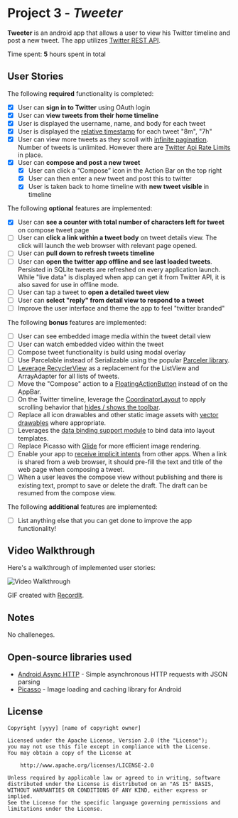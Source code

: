 # Project 3 - *Tweeter*

**Tweeter** is an android app that allows a user to view his Twitter timeline and post a new tweet. The app utilizes [Twitter REST API](https://dev.twitter.com/rest/public).

Time spent: **5** hours spent in total

## User Stories

The following **required** functionality is completed:

* [X]	User can **sign in to Twitter** using OAuth login
* [X]	User can **view tweets from their home timeline**
  * [X] User is displayed the username, name, and body for each tweet
  * [X] User is displayed the [relative timestamp](https://gist.github.com/nesquena/f786232f5ef72f6e10a7) for each tweet "8m", "7h"
  * [X] User can view more tweets as they scroll with [infinite pagination](http://guides.codepath.com/android/Endless-Scrolling-with-AdapterViews-and-RecyclerView). Number of tweets is unlimited.
    However there are [Twitter Api Rate Limits](https://dev.twitter.com/rest/public/rate-limiting) in place.
* [X] User can **compose and post a new tweet**
  * [X] User can click a “Compose” icon in the Action Bar on the top right
  * [X] User can then enter a new tweet and post this to twitter
  * [X] User is taken back to home timeline with **new tweet visible** in timeline

The following **optional** features are implemented:

* [X] User can **see a counter with total number of characters left for tweet** on compose tweet page
* [ ] User can **click a link within a tweet body** on tweet details view. The click will launch the web browser with relevant page opened.
* [ ] User can **pull down to refresh tweets timeline**
* [ ] User can **open the twitter app offline and see last loaded tweets**. Persisted in SQLite tweets are refreshed on every application launch. While "live data" is displayed when app can get it from Twitter API, it is also saved for use in offline mode.
* [ ] User can tap a tweet to **open a detailed tweet view**
* [ ] User can **select "reply" from detail view to respond to a tweet**
* [ ] Improve the user interface and theme the app to feel "twitter branded"

The following **bonus** features are implemented:

* [ ] User can see embedded image media within the tweet detail view
* [ ] User can watch embedded video within the tweet
* [ ] Compose tweet functionality is build using modal overlay
* [ ] Use Parcelable instead of Serializable using the popular [Parceler library](http://guides.codepath.com/android/Using-Parceler).
* [ ] [Leverage RecyclerView](http://guides.codepath.com/android/Using-the-RecyclerView) as a replacement for the ListView and ArrayAdapter for all lists of tweets.
* [ ] Move the "Compose" action to a [FloatingActionButton](https://github.com/codepath/android_guides/wiki/Floating-Action-Buttons) instead of on the AppBar.
* [ ] On the Twitter timeline, leverage the [CoordinatorLayout](http://guides.codepath.com/android/Handling-Scrolls-with-CoordinatorLayout#responding-to-scroll-events) to apply scrolling behavior that [hides / shows the toolbar](http://guides.codepath.com/android/Using-the-App-ToolBar#reacting-to-scroll).
* [ ] Replace all icon drawables and other static image assets with [vector drawables](http://guides.codepath.com/android/Drawables#vector-drawables) where appropriate.
* [ ] Leverages the [data binding support module](http://guides.codepath.com/android/Applying-Data-Binding-for-Views) to bind data into layout templates.
* [ ] Replace Picasso with [Glide](http://inthecheesefactory.com/blog/get-to-know-glide-recommended-by-google/en) for more efficient image rendering.
* [ ] Enable your app to [receive implicit intents](http://guides.codepath.com/android/Using-Intents-to-Create-Flows#receiving-implicit-intents) from other apps.  When a link is shared from a web browser, it should pre-fill the text and title of the web page when composing a tweet.
* [ ] When a user leaves the compose view without publishing and there is existing text, prompt to save or delete the draft.  The draft can be resumed from the compose view.

The following **additional** features are implemented:

* [ ] List anything else that you can get done to improve the app functionality!

## Video Walkthrough

Here's a walkthrough of implemented user stories:

<img src='http://g.recordit.co/3QASwkVvxk.gif' title='Video Walkthrough' width='' alt='Video Walkthrough' />

GIF created with [RecordIt](http://recordit.co/).

## Notes

No challeneges.

## Open-source libraries used

- [Android Async HTTP](https://github.com/loopj/android-async-http) - Simple asynchronous HTTP requests with JSON parsing
- [Picasso](http://square.github.io/picasso/) - Image loading and caching library for Android

## License

    Copyright [yyyy] [name of copyright owner]

    Licensed under the Apache License, Version 2.0 (the "License");
    you may not use this file except in compliance with the License.
    You may obtain a copy of the License at

        http://www.apache.org/licenses/LICENSE-2.0

    Unless required by applicable law or agreed to in writing, software
    distributed under the License is distributed on an "AS IS" BASIS,
    WITHOUT WARRANTIES OR CONDITIONS OF ANY KIND, either express or implied.
    See the License for the specific language governing permissions and
    limitations under the License.
